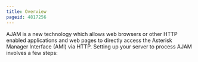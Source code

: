 ```yaml
---
title: Overview
pageid: 4817256
---
```


AJAM is a new technology which allows web browsers or other HTTP enabled applications and web pages to directly access the Asterisk Manager Interface (AMI) via HTTP. Setting up your server to process AJAM involves a few steps:

